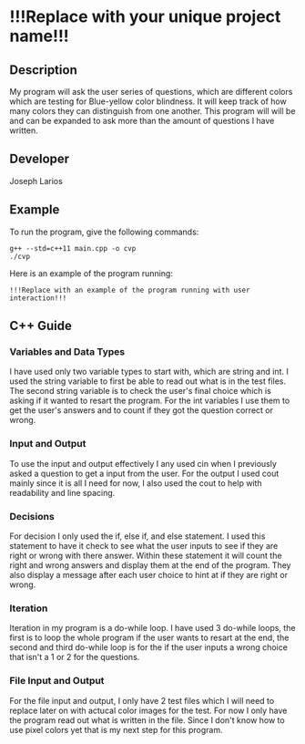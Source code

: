 # !!!Replace with your unique project name!!!

## Description

My program will ask the user series of questions, which are different colors which are testing for Blue-yellow color blindness. It will keep track of how many colors they can distinguish from one another. This program will will be and can be expanded to ask more than the amount of questions I have written. 

## Developer

Joseph Larios

## Example

To run the program, give the following commands:

```
g++ --std=c++11 main.cpp -o cvp
./cvp
```

Here is an example of the program running:

```
!!!Replace with an example of the program running with user interaction!!!
```

## C++ Guide

### Variables and Data Types

I have used only two variable types to start with, which are string and int. I used the string variable to first be able to read out what is in the test files. The second string variable is to check the user's final choice which is asking if it wanted to resart the program. For the int variables I use them to get the user's answers and to count if they got the question correct or wrong. 

### Input and Output

To use the input and output effectively I any used cin when I previously asked a question to get a input from the user. For the output I used cout mainly since it is all I need for now, I also used the cout to help with readability and line spacing. 

### Decisions

For decision I only used the if, else if, and else statement. I used this statement to have it check to see what the user inputs to see if they are right or wrong with there answer. Within these statement it will count the right and wrong answers and display them at the end of the program. They also display a message after each user choice to hint at if they are right or wrong.

### Iteration

Iteration in my program is a do-while loop. I have used 3 do-while loops, the first is to loop the whole program if the user wants to resart at the end, the second and third do-while loop is for the if the user inputs a wrong choice that isn't a 1 or 2 for the questions.

### File Input and Output

For the file input and output, I only have 2 test files which I will need to replace later on with actucal color images for the test. For now I only have the program read out what is written in the file. Since I don't know how to use pixel colors yet that is my next step for this program. 